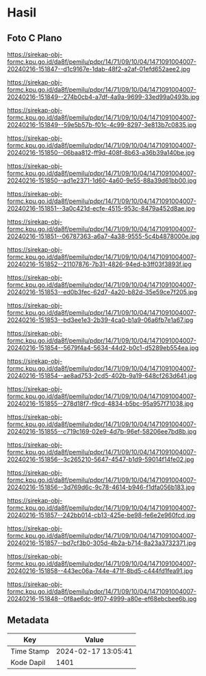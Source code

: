 # Hasil

## Foto C Plano

https://sirekap-obj-formc.kpu.go.id/da8f/pemilu/pdpr/14/71/09/10/04/1471091004007-20240216-151847--d1c9167e-1dab-48f2-a2af-01efd652aee2.jpg

https://sirekap-obj-formc.kpu.go.id/da8f/pemilu/pdpr/14/71/09/10/04/1471091004007-20240216-151849--274b0cb4-a7df-4a9a-9699-33ed99a0493b.jpg

https://sirekap-obj-formc.kpu.go.id/da8f/pemilu/pdpr/14/71/09/10/04/1471091004007-20240216-151849--59e5b57b-f01c-4c99-8297-3e813b7c0835.jpg

https://sirekap-obj-formc.kpu.go.id/da8f/pemilu/pdpr/14/71/09/10/04/1471091004007-20240216-151850--06baa812-ff9d-408f-8b63-a36b39a140be.jpg

https://sirekap-obj-formc.kpu.go.id/da8f/pemilu/pdpr/14/71/09/10/04/1471091004007-20240216-151850--ad1e2371-1d60-4a60-9e55-88a39d61bb00.jpg

https://sirekap-obj-formc.kpu.go.id/da8f/pemilu/pdpr/14/71/09/10/04/1471091004007-20240216-151851--3a0c421d-ecfe-4515-953c-8479a452d8ae.jpg

https://sirekap-obj-formc.kpu.go.id/da8f/pemilu/pdpr/14/71/09/10/04/1471091004007-20240216-151851--06787363-a6a7-4a38-9555-5c4b4878000e.jpg

https://sirekap-obj-formc.kpu.go.id/da8f/pemilu/pdpr/14/71/09/10/04/1471091004007-20240216-151852--21107876-7b31-4826-94ed-b3ff03f3893f.jpg

https://sirekap-obj-formc.kpu.go.id/da8f/pemilu/pdpr/14/71/09/10/04/1471091004007-20240216-151853--ed0b3fec-62d7-4a20-b82d-35e59ce7f205.jpg

https://sirekap-obj-formc.kpu.go.id/da8f/pemilu/pdpr/14/71/09/10/04/1471091004007-20240216-151853--bd3ee1e3-2b39-4ca0-b1a9-06a6fb7e1a67.jpg

https://sirekap-obj-formc.kpu.go.id/da8f/pemilu/pdpr/14/71/09/10/04/1471091004007-20240216-151854--5679f4a4-5634-44d2-b0c1-d5289eb554ea.jpg

https://sirekap-obj-formc.kpu.go.id/da8f/pemilu/pdpr/14/71/09/10/04/1471091004007-20240216-151854--ae8ad753-2cd5-402b-9a19-648cf263d641.jpg

https://sirekap-obj-formc.kpu.go.id/da8f/pemilu/pdpr/14/71/09/10/04/1471091004007-20240216-151855--278d18f7-f9cd-4834-b5bc-95a957f71038.jpg

https://sirekap-obj-formc.kpu.go.id/da8f/pemilu/pdpr/14/71/09/10/04/1471091004007-20240216-151855--c719c169-02e9-4d7b-96ef-58206ee7bd8b.jpg

https://sirekap-obj-formc.kpu.go.id/da8f/pemilu/pdpr/14/71/09/10/04/1471091004007-20240216-151856--3c265210-5647-4547-b1d9-59014f14fe02.jpg

https://sirekap-obj-formc.kpu.go.id/da8f/pemilu/pdpr/14/71/09/10/04/1471091004007-20240216-151856--3d769d6c-9c78-4614-b946-f1dfa056b183.jpg

https://sirekap-obj-formc.kpu.go.id/da8f/pemilu/pdpr/14/71/09/10/04/1471091004007-20240216-151857--242bb014-cb13-425e-be98-fe6e2e960fcd.jpg

https://sirekap-obj-formc.kpu.go.id/da8f/pemilu/pdpr/14/71/09/10/04/1471091004007-20240216-151857--bd7cf3b0-305d-4b2a-b714-8a23a3732371.jpg

https://sirekap-obj-formc.kpu.go.id/da8f/pemilu/pdpr/14/71/09/10/04/1471091004007-20240216-151858--443ec06a-744e-471f-8bd5-c444fd1fea91.jpg

https://sirekap-obj-formc.kpu.go.id/da8f/pemilu/pdpr/14/71/09/10/04/1471091004007-20240216-151848--0f8ae6dc-9f07-4999-a80e-ef68ebcbee6b.jpg


## Metadata

| Key        | Value               |
| ---------- | ------------------- |
| Time Stamp | 2024-02-17 13:05:41 |
| Kode Dapil | 1401                |




